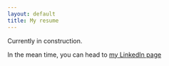 ```yaml
---
layout: default
title: My resume
---
```

Currently in construction. 

In the mean time, you can head to [my LinkedIn page](https://www.linkedin.com/in/goffinvincent/)